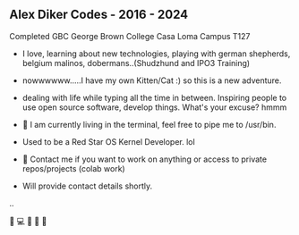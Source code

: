 ## Alex Diker Codes - 2016 - 2024 

Completed GBC George Brown College Casa Loma Campus T127

- I love, learning about new technologies, playing with german shepherds, belgium malinos, dobermans..(Shudzhund and IPO3 Training)
- nowwwwww.....I have my own Kitten/Cat :) so this is a new adventure. 
- dealing with life while typing all the time in between. Inspiring people to use open source software, develop things. What's your excuse? hmmm 
- 💞️ I am currently living in the terminal, feel free to pipe me to /usr/bin.
- Used to be a Red Star OS Kernel Developer. lol
- :iphone: Contact me if you want to work on anything or access to private repos/projects (colab work)

- Will provide contact details shortly. 

..

:penguin: :computer: :iphone: :see_no_evil: 🙉 

